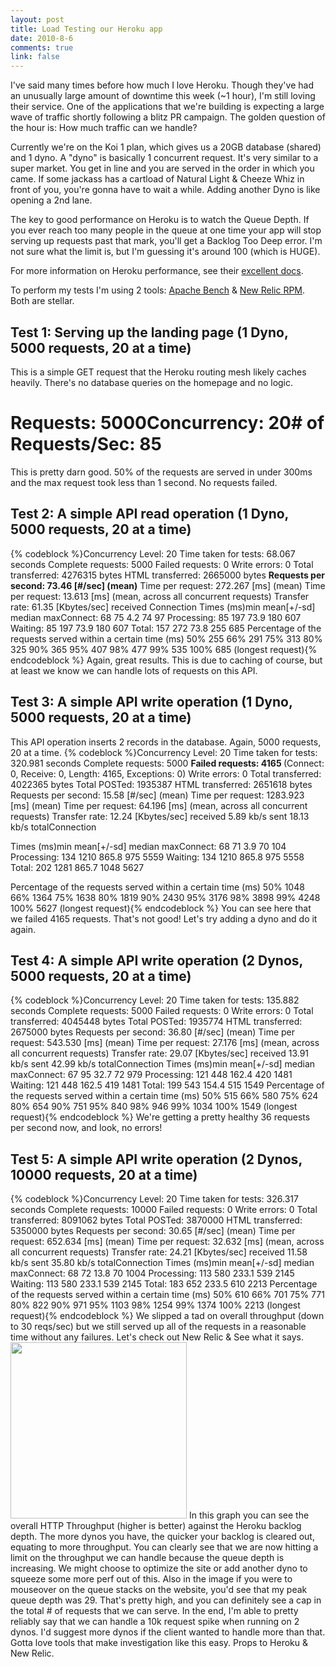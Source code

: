 ```yaml
--- 
layout: post
title: Load Testing our Heroku app
date: 2010-8-6
comments: true
link: false
---
```

I've said many times before how much I love Heroku. Though they've had an unusually large amount of downtime this week (~1 hour), I'm still loving their service. One of the applications that we're building is expecting a large wave of traffic shortly following a blitz PR campaign. The golden question of the hour is: How much traffic can we handle?

Currently we're on the Koi 1 plan, which gives us a 20GB database (shared) and 1 dyno. A "dyno" is basically 1 concurrent request. It's very similar to a super market. You get in line and you are served in the order in which you came. If some jackass has a cartload of Natural Light &amp; Cheeze Whiz in front of you, you're gonna have to wait a while. Adding another Dyno is like opening a 2nd lane.

The key to good performance on Heroku is to watch the Queue Depth. If you ever reach too many people in the queue at one time your app will stop serving up requests past that mark, you'll get a Backlog Too Deep error. I'm not sure what the limit is, but I'm guessing it's around 100 (which is HUGE).

For more information on Heroku performance, see their <a href="http://docs.heroku.com/performance" target="_blank">excellent docs</a>.

To perform my tests I'm using 2 tools: <a href="http://httpd.apache.org/docs/2.0/programs/ab.html" target="_blank">Apache Bench</a> &amp; <a href="http://www.newrelic.com/" target="_blank">New Relic RPM</a>. Both are stellar.
<h2>Test 1: Serving up the landing page (1 Dyno, 5000 requests, 20 at a time)</h2>
This is a simple GET request that the Heroku routing mesh likely caches heavily. There's no database queries on the homepage and no logic.

# Requests: 5000Concurrency: 20# of Requests/Sec: 85

This is pretty darn good. 50% of the requests are served in under 300ms and the max request took less than 1 second. No requests failed.
<h2>Test 2: A simple API read operation (1 Dyno, 5000 requests, 20 at a time)</h2>
{% codeblock %}Concurrency Level: 20
Time taken for tests:   68.067 seconds
Complete requests:      5000
Failed requests:        0
Write errors:           0
Total transferred:      4276315 bytes
HTML transferred:       2665000 bytes
<strong>Requests per second:    73.46 [#/sec] (mean)</strong>
Time per request:       272.267 [ms] (mean)
Time per request:       13.613 [ms] (mean, across all concurrent requests)
Transfer rate:          61.35 [Kbytes/sec] received
Connection Times (ms)min  mean[+/-sd] median
maxConnect:       68   75   4.2     74      97
Processing:    85  197  73.9    180     607
Waiting:       85  197  73.9    180     607
Total:        157  272  73.8    255     685
Percentage of the requests served within a certain time (ms)
50%    255
66%    291
75%    313
80%    325
90%    365
95%    407
98%    477
99%    535
100%    685 (longest request){% endcodeblock %}
Again, great results. This is due to caching of course, but at least we know we can handle lots of requests on this API.
<h2>Test 3: A simple API write operation (1 Dyno, 5000 requests, 20 at a time)</h2>
This API operation inserts 2 records in the database. Again, 5000 requests, 20 at a time.
{% codeblock %}Concurrency Level:      20
Time taken for tests:   320.981 seconds
Complete requests:      5000
<strong>Failed requests:        4165
</strong>   (Connect: 0, Receive: 0, Length: 4165, Exceptions: 0)
Write errors:           0
Total transferred:      4022365 bytes
Total POSTed:           1935387
HTML transferred:       2651618 bytes
Requests per second:    15.58 [#/sec] (mean)
Time per request:       1283.923 [ms] (mean)
Time per request:       64.196 [ms] (mean, across all concurrent requests)
Transfer rate:          12.24 [Kbytes/sec] received 5.89 kb/s sent  18.13 kb/s totalConnection 

Times     (ms)min  mean[+/-sd] median
maxConnect:   68   71   3.9     70     104
Processing:   134 1210 865.8    975    5559
Waiting:      134 1210 865.8    975    5558
Total:        202 1281 865.7   1048    5627

Percentage of the requests served within a certain time (ms)
50%   1048
66%   1364
75%   1638
80%   1819
90%   2430
95%   3176
98%   3898
99%   4248
100%   5627 (longest request){% endcodeblock %}
You can see here that we failed 4165 requests. That's not good! Let's try adding a dyno and do it again.
<h2>Test 4: A simple API write operation (2 Dynos, 5000 requests, 20 at a time)</h2>
{% codeblock %}Concurrency Level: 20
Time taken for tests:   135.882 seconds
Complete requests:      5000
Failed requests:        0
Write errors:           0
Total transferred:      4045448 bytes
Total POSTed:           1935774
HTML transferred:       2675000 bytes
Requests per second:    36.80 [#/sec] (mean)
Time per request:       543.530 [ms] (mean)
Time per request:       27.176 [ms] (mean, across all concurrent requests)
Transfer rate:          29.07 [Kbytes/sec] received
13.91 kb/s sent
42.99 kb/s totalConnection Times (ms)min  mean[+/-sd] median
maxConnect:       67   95  32.7     72     979
Processing:   121  448 162.4    420    1481
Waiting:      121  448 162.5    419    1481
Total:        199  543 154.4    515    1549
Percentage of the requests served within a certain time (ms)
50%    515
66%    580
75%    624
80%    654
90%    751
95%    840
98%    946
99%   1034
100%   1549 (longest request){% endcodeblock %}
We're getting a pretty healthy 36 requests per second now, and look, no errors!
<h2>Test 5: A simple API write operation (2 Dynos, 10000 requests, 20 at a time)</h2>
{% codeblock %}Concurrency Level: 20
Time taken for tests:   326.317 seconds
Complete requests:      10000
Failed requests:        0
Write errors:           0
Total transferred:      8091062 bytes
Total POSTed:           3870000
HTML transferred:       5350000 bytes
Requests per second:    30.65 [#/sec] (mean)
Time per request:       652.634 [ms] (mean)
Time per request:       32.632 [ms] (mean, across all concurrent requests)
Transfer rate:          24.21 [Kbytes/sec] received
11.58 kb/s sent
35.80 kb/s totalConnection Times (ms)min  mean[+/-sd] median
maxConnect:       68   72  13.8     70    1004
Processing:   113  580 233.1    539    2145
Waiting:      113  580 233.1    539    2145
Total:        183  652 233.5    610    2213
Percentage of the requests served within a certain time (ms)
50%    610
66%    701
75%    771
80%    822
90%    971
95%   1103
98%   1254
99%   1374
100%   2213 (longest request){% endcodeblock %}
We slipped a tad on overall throughput (down to 30 reqs/sec) but we still served up all of the requests in a reasonable time without any failures.
Let's check out New Relic &amp; See what it says.
<img src="/images/newrelic-heroku-testing2_.png"  height="282"  /> In this graph you can see the overall HTTP Throughput (higher is better) against the Heroku backlog depth. The more dynos you have, the quicker your backlog is cleared out, equating to more throughput. You can clearly see that we are now hitting a limit on the throughput we can handle because the queue depth is increasing. We might choose to optimize the site or add another dyno to squeeze some more perf out of this.
Also in the image if you were to mouseover on the queue stacks on the website, you'd see that my peak queue depth was 29. That's pretty high, and you can definitely see a cap in the total # of requests that we can serve.
In the end, I'm able to pretty reliably say that we can handle a 10k request spike when running on 2 dynos. I'd suggest more dynos if the client wanted to handle more than that.
Gotta love tools that make investigation like this easy. Props to Heroku &amp; New Relic.
